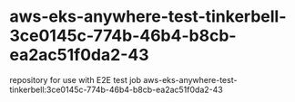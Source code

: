# aws-eks-anywhere-test-tinkerbell-3ce0145c-774b-46b4-b8cb-ea2ac51f0da2-43
repository for use with E2E test job aws-eks-anywhere-test-tinkerbell:3ce0145c-774b-46b4-b8cb-ea2ac51f0da2-43
